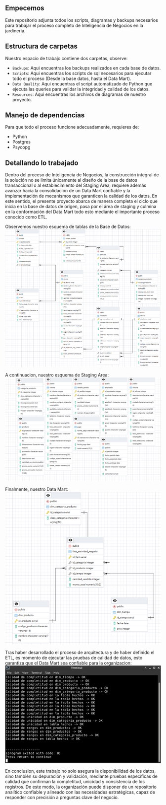 ## Empecemos

Este repositorio adjunta todos los scripts, diagramas y backups necesarios para trabajar el proceso completo de Inteligencia de Negocios en la jardineria.

## Estructura de carpetas

Nuestro espacio de trabajo contiene dos carpetas, observe:

- `Backups`: Aqui encuentras los backups realizados en cada base de datos.
- `Scripts`: Aqui encuentras los scripts de sql necesarios para ejecutar todo el proceso (Desde la base datos, hasta el Data Mart).
- `Data Quality`: Aqui encuentras el script automatizado de Python que ejecuta las queries para validar la integridad y calidad de los datos.
- `Resources`: Aqui encuentras los archivos de diagramas de nuestro proyecto.

## Manejo de dependencias

Para que todo el proceso funcione adecuadamente, requieres de:

- Python
- Postgres
- Psycopg

## Detallando lo trabajado

Dentro del proceso de Inteligencia de Negocios, la construcción integral de la solución no se limita únicamente al diseño de la base de datos transaccional o al establecimiento del Staging Area; requiere además avanzar hacia la consolidación de un Data Mart confiable y la implementación de mecanismos que garanticen la calidad de los datos. En este sentido, el presente proyecto abarca de manera completa el ciclo que inicia en la base de datos de origen, pasa por el área de staging y culmina en la conformación del Data Mart todo esto mediante el importante proceso conocido como ETL.

Observemos nuestro esquema de tablas de la Base de Datos:
![image text](https://github.com/ingJuanArenas/IntegracionFinalBD2/blob/main/Resources/Pictures/DB.png)

A continuacion, nuestro esquema de Staging Area:
![image text](https://github.com/ingJuanArenas/IntegracionFinalBD2/blob/main/Resources/Pictures/Staging.png)

Finalmente, nuestro Data Mart:
![image text](https://github.com/ingJuanArenas/IntegracionFinalBD2/blob/main/Resources/Pictures/DataMart.png)

Tras haber desarrollado el proceso de arquitectura y de haber definido el ETL, es momento de ejecutar las pruebas de calidad de datos, esto garantiza que el Data Mart sea confiable para la organizacion:
![image text](https://github.com/ingJuanArenas/IntegracionFinalBD2/blob/main/Resources/Pictures/pruebas.jpg)

En conclusion, este trabajo no solo asegura la disponibilidad de los datos, sino también su depuración y validación, mediante pruebas específicas de calidad que confirman la completitud, unicidad y consistencia de los registros. De este modo, la organización puede disponer de un repositorio analítico confiable y alineado con las necesidades estratégicas, capaz de responder con precisión a preguntas clave del negocio.
